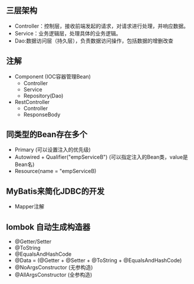 三层架构
------------------------------
* Controller：控制层，接收前端发起的请求，对请求进行处理，并响应数据。
* Service：业务逻辑层，处理具体的业务逻辑。
* Dao:数据访问层（持久层），负责数据访问操作，包括数据的增删改查

注解
-----------------------------
* Component (IOC容器管理Bean)
    * Controller
    * Service
    * Repository(Dao)
* RestController
    * Controller
    * ResponseBody
    
同类型的Bean存在多个
------------------------------
* Primary   (可以设置注入的优先级)
* Autowired + Qualifier("empServiceB")   (可以指定注入的Bean类，value是Bean名)
* Resource(name = "empServiceB)

MyBatis来简化JDBC的开发
------------------------------
* Mapper注解

lombok 自动生成构造器
-------------------------------
* @Getter/Setter
* @ToString
* @EqualsAndHashCode
* @Data = (@Getter + @Setter + @ToString + @EqualsAndHashCode)
* @NoArgsConstructor (无参构造)
* @AllArgsConstructor (全参构造)
    